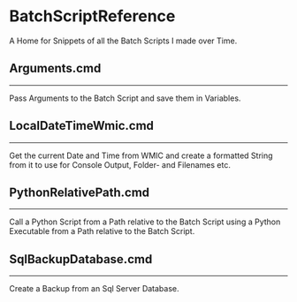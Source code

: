 # BatchScriptReference

A Home for Snippets of all the Batch Scripts I made over Time. 

## Arguments.cmd
---

Pass Arguments to the Batch Script and save them in Variables.

## LocalDateTimeWmic.cmd
---

Get the current Date and Time from WMIC and create a formatted String from it to use for Console Output, Folder- and Filenames etc.

## PythonRelativePath.cmd
---

Call a Python Script from a Path relative to the Batch Script using a Python Executable from a Path relative to the Batch Script.

## SqlBackupDatabase.cmd
---

Create a Backup from an Sql Server Database.